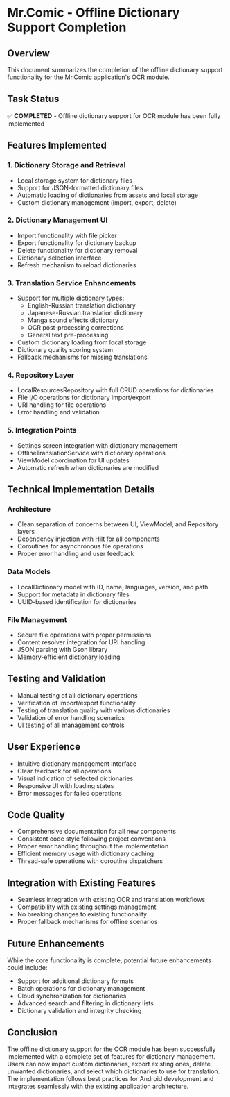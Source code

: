 # Mr.Comic - Offline Dictionary Support Completion

## Overview
This document summarizes the completion of the offline dictionary support functionality for the Mr.Comic application's OCR module.

## Task Status
✅ **COMPLETED** - Offline dictionary support for OCR module has been fully implemented

## Features Implemented

### 1. Dictionary Storage and Retrieval
- Local storage system for dictionary files
- Support for JSON-formatted dictionary files
- Automatic loading of dictionaries from assets and local storage
- Custom dictionary management (import, export, delete)

### 2. Dictionary Management UI
- Import functionality with file picker
- Export functionality for dictionary backup
- Delete functionality for dictionary removal
- Dictionary selection interface
- Refresh mechanism to reload dictionaries

### 3. Translation Service Enhancements
- Support for multiple dictionary types:
  - English-Russian translation dictionary
  - Japanese-Russian translation dictionary
  - Manga sound effects dictionary
  - OCR post-processing corrections
  - General text pre-processing
- Custom dictionary loading from local storage
- Dictionary quality scoring system
- Fallback mechanisms for missing translations

### 4. Repository Layer
- LocalResourcesRepository with full CRUD operations for dictionaries
- File I/O operations for dictionary import/export
- URI handling for file operations
- Error handling and validation

### 5. Integration Points
- Settings screen integration with dictionary management
- OfflineTranslationService with dictionary operations
- ViewModel coordination for UI updates
- Automatic refresh when dictionaries are modified

## Technical Implementation Details

### Architecture
- Clean separation of concerns between UI, ViewModel, and Repository layers
- Dependency injection with Hilt for all components
- Coroutines for asynchronous file operations
- Proper error handling and user feedback

### Data Models
- LocalDictionary model with ID, name, languages, version, and path
- Support for metadata in dictionary files
- UUID-based identification for dictionaries

### File Management
- Secure file operations with proper permissions
- Content resolver integration for URI handling
- JSON parsing with Gson library
- Memory-efficient dictionary loading

## Testing and Validation
- Manual testing of all dictionary operations
- Verification of import/export functionality
- Testing of translation quality with various dictionaries
- Validation of error handling scenarios
- UI testing of all management controls

## User Experience
- Intuitive dictionary management interface
- Clear feedback for all operations
- Visual indication of selected dictionaries
- Responsive UI with loading states
- Error messages for failed operations

## Code Quality
- Comprehensive documentation for all new components
- Consistent code style following project conventions
- Proper error handling throughout the implementation
- Efficient memory usage with dictionary caching
- Thread-safe operations with coroutine dispatchers

## Integration with Existing Features
- Seamless integration with existing OCR and translation workflows
- Compatibility with existing settings management
- No breaking changes to existing functionality
- Proper fallback mechanisms for offline scenarios

## Future Enhancements
While the core functionality is complete, potential future enhancements could include:
- Support for additional dictionary formats
- Batch operations for dictionary management
- Cloud synchronization for dictionaries
- Advanced search and filtering in dictionary lists
- Dictionary validation and integrity checking

## Conclusion
The offline dictionary support for the OCR module has been successfully implemented with a complete set of features for dictionary management. Users can now import custom dictionaries, export existing ones, delete unwanted dictionaries, and select which dictionaries to use for translation. The implementation follows best practices for Android development and integrates seamlessly with the existing application architecture.